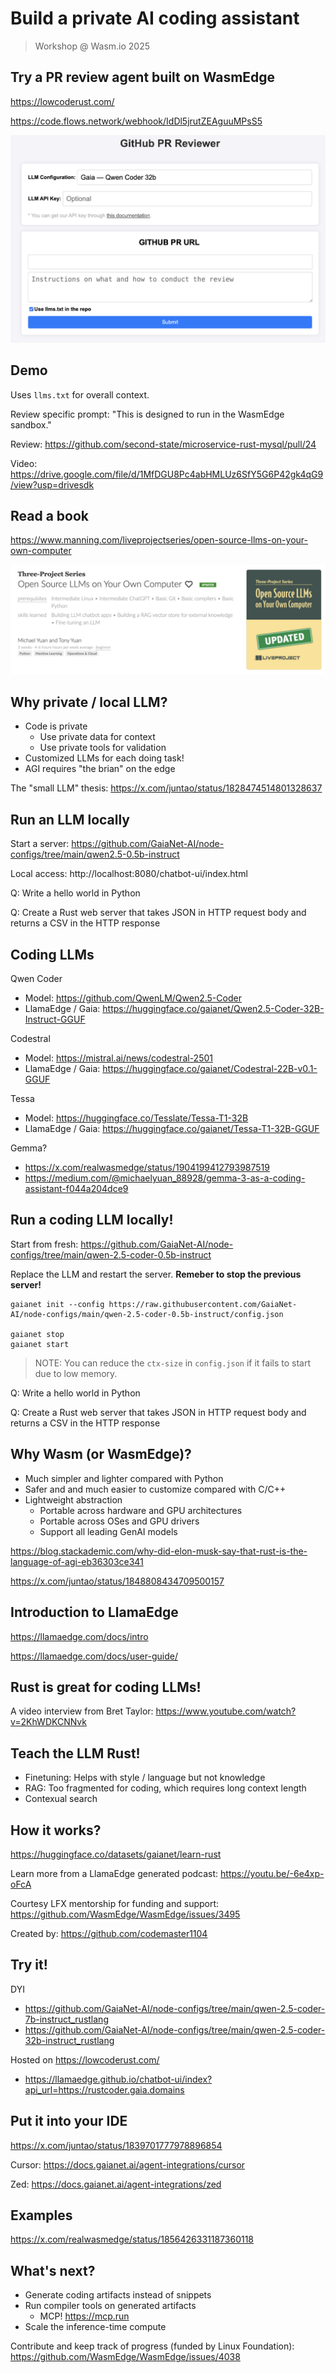 # Build a private AI coding assistant

> Workshop @ Wasm.io 2025

## Try a PR review agent built on WasmEdge

https://lowcoderust.com/

https://code.flows.network/webhook/IdDl5jrutZEAguuMPsS5

![](pr-reviewer.png)

## Demo

Uses `llms.txt` for overall context.

Review specific prompt: "This is designed to run in the WasmEdge sandbox."

Review: https://github.com/second-state/microservice-rust-mysql/pull/24

Video: https://drive.google.com/file/d/1MfDGU8Pc4abHMLUz6SfY5G6P42gk4qG9/view?usp=drivesdk

## Read a book

https://www.manning.com/liveprojectseries/open-source-llms-on-your-own-computer

![](book.png)

## Why private / local LLM?

* Code is private
  * Use private data for context
  * Use private tools for validation
* Customized LLMs for each doing task!
* AGI requires "the brian" on the edge

The "small LLM" thesis: https://x.com/juntao/status/1828474514801328637

## Run an LLM locally

Start a server: https://github.com/GaiaNet-AI/node-configs/tree/main/qwen2.5-0.5b-instruct

Local access: http://localhost:8080/chatbot-ui/index.html

Q: Write a hello world in Python

Q: Create a Rust web server that takes JSON in HTTP request body and returns a CSV in the HTTP response

## Coding LLMs

Qwen Coder
* Model: https://github.com/QwenLM/Qwen2.5-Coder
* LlamaEdge / Gaia: https://huggingface.co/gaianet/Qwen2.5-Coder-32B-Instruct-GGUF

Codestral
* Model: https://mistral.ai/news/codestral-2501
* LlamaEdge / Gaia: https://huggingface.co/gaianet/Codestral-22B-v0.1-GGUF

Tessa
* Model: https://huggingface.co/Tesslate/Tessa-T1-32B
* LlamaEdge / Gaia: https://huggingface.co/gaianet/Tessa-T1-32B-GGUF

Gemma? 
* https://x.com/realwasmedge/status/1904199412793987519
* https://medium.com/@michaelyuan_88928/gemma-3-as-a-coding-assistant-f044a204dce9

## Run a coding LLM locally!

Start from fresh: https://github.com/GaiaNet-AI/node-configs/tree/main/qwen-2.5-coder-0.5b-instruct

Replace the LLM and restart the server. **Remeber to stop the previous server!**

```
gaianet init --config https://raw.githubusercontent.com/GaiaNet-AI/node-configs/main/qwen-2.5-coder-0.5b-instruct/config.json

gaianet stop
gaianet start
```

> NOTE: You can reduce the `ctx-size` in `config.json` if it fails to start due to low memory.

Q: Write a hello world in Python

Q: Create a Rust web server that takes JSON in HTTP request body and returns a CSV in the HTTP response

## Why Wasm (or WasmEdge)?

* Much simpler and lighter compared with Python
* Safer and and much easier to customize compared with C/C++
* Lightweight abstraction
  * Portable across hardware and GPU architectures
  * Portable across OSes and GPU drivers
  * Support all leading GenAI models

https://blog.stackademic.com/why-did-elon-musk-say-that-rust-is-the-language-of-agi-eb36303ce341

https://x.com/juntao/status/1848808434709500157

## Introduction to LlamaEdge

https://llamaedge.com/docs/intro

https://llamaedge.com/docs/user-guide/

## Rust is great for coding LLMs!

A video interview from Bret Taylor: https://www.youtube.com/watch?v=2KhWDKCNNvk

## Teach the LLM Rust!

* Finetuning: Helps with style / language but not knowledge
* RAG: Too fragmented for coding, which requires long context length
* Contexual search

## How it works?

https://huggingface.co/datasets/gaianet/learn-rust

Learn more from a LlamaEdge generated podcast: https://youtu.be/-6e4xp-oFcA

Courtesy LFX mentorship for funding and support: https://github.com/WasmEdge/WasmEdge/issues/3495 

Created by: https://github.com/codemaster1104

## Try it!

DYI

* https://github.com/GaiaNet-AI/node-configs/tree/main/qwen-2.5-coder-7b-instruct_rustlang
* https://github.com/GaiaNet-AI/node-configs/tree/main/qwen-2.5-coder-32b-instruct_rustlang

Hosted on https://lowcoderust.com/

* https://llamaedge.github.io/chatbot-ui/index?api_url=https://rustcoder.gaia.domains

## Put it into your IDE

https://x.com/juntao/status/1839701777978896854

Cursor: https://docs.gaianet.ai/agent-integrations/cursor

Zed: https://docs.gaianet.ai/agent-integrations/zed

## Examples

https://x.com/realwasmedge/status/1856426331187360118

## What's next?

* Generate coding artifacts instead of snippets
* Run compiler tools on generated artifacts
  * MCP! https://mcp.run
* Scale the inference-time compute

Contribute and keep track of progress (funded by Linux Foundation): 
https://github.com/WasmEdge/WasmEdge/issues/4038


